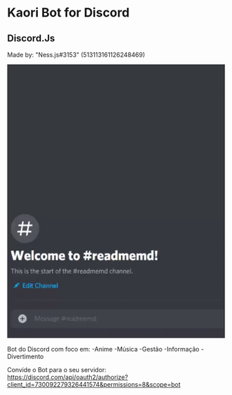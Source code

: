 # Kaori Bot for Discord

## Discord.Js

Made by: "Ness.js#3153" (513113161126248469)

![Preview](https://github.com/BestNessPT/BotKaoriDiscord/blob/master/readme.gif)

Bot do Discord com foco em:
-Anime
-Música
-Gestão
-Informação
-Divertimento

Convide o Bot para o seu servidor:
https://discord.com/api/oauth2/authorize?client_id=730092279326441574&permissions=8&scope=bot
